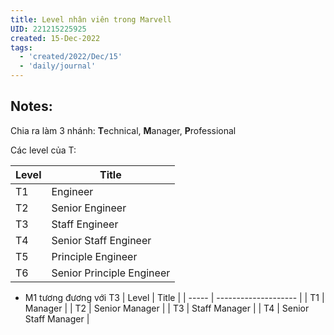 ```yaml
---
title: Level nhân viên trong Marvell
UID: 221215225925
created: 15-Dec-2022
tags:
  - 'created/2022/Dec/15'
  - 'daily/journal'
---
```

## Notes:

Chia ra làm 3 nhánh: **T**echnical, **M**anager, **P**rofessional

Các level của T:

| Level | Title                      |
| ----- | -------------------------- |
| T1    | Engineer                   |
| T2    | Senior Engineer            |
| T3    | Staff Engineer             |
| T4    | Senior Staff Engineer      |
| T5    | Principle  Engineer        |
| T6    | Senior Principle  Engineer |

- M1 tương đương với T3
| Level | Title                |
| ----- | -------------------- |
| T1    | Manager              |
| T2    | Senior Manager       |
| T3    | Staff Manager        |
| T4    | Senior Staff Manager |
